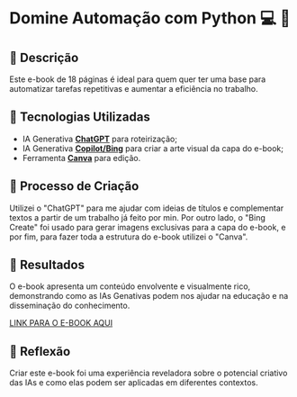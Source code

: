# Domine Automação com Python :computer: :snake:

## 📒 Descrição
Este e-book de 18 páginas é ideal para quem quer ter uma base para automatizar tarefas repetitivas e aumentar a eficiência no trabalho.

## 🤖 Tecnologias Utilizadas
- IA Generativa **[ChatGPT](https://chat.openai.com)** para roteirização;
- IA Generativa **[Copilot/Bing](https://www.bing.com/images/create)** para criar a arte visual da capa do e-book;
- Ferramenta **[Canva](https://www.canva.com/)** para edição.

## 🧐 Processo de Criação
Utilizei o "ChatGPT" para me ajudar com ideias de títulos e complementar textos a partir de um trabalho já feito por min. Por outro lado, o "Bing Create" foi usado para gerar imagens exclusivas para a capa do e-book, e por fim, para fazer toda a estrutura do e-book utilizei o "Canva".

## 🚀 Resultados
O e-book apresenta um conteúdo envolvente e visualmente rico, demonstrando como as IAs Genativas podem nos ajudar na educação e na disseminação do conhecimento.

[LINK PARA O E-BOOK AQUI]()

## 💭 Reflexão
Criar este e-book foi uma experiência reveladora sobre o potencial criativo das IAs e como elas podem ser aplicadas em diferentes contextos.
